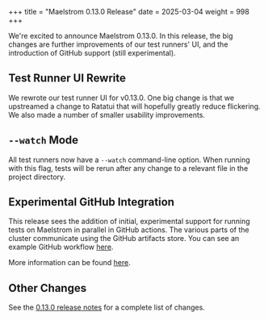 +++
title = "Maelstrom 0.13.0 Release"
date = 2025-03-04
weight = 998
+++

We're excited to announce Maelstrom 0.13.0. In this release, the big changes
are further improvements of our test runners' UI, and the introduction of
GitHub support (still experimental).

<!-- more -->

## Test Runner UI Rewrite

We rewrote our test runner UI for v0.13.0. One big change is that we upstreamed
a change to Ratatui that will hopefully greatly reduce flickering. We also made
a number of smaller usability improvements.

## `--watch` Mode

All test runners now have a `--watch` command-line option. When running with
this flag, tests will be rerun after any change to a relevant file in the
project directory.

## Experimental GitHub Integration

This release sees the addition of initial, experimental support for running
tests on Maelstrom in parallel in GitHub actions. The various parts of the
cluster communicate using the GitHub artifacts store. You can see an example
GitHub workflow
[here](https://github.com/maelstrom-software/maelstrom-examples/blob/main/.github/workflows/ci-base.yml).

More information can be
found [here](https://maelstrom-software.com/doc/book/latest/github.html).

## Other Changes

See the [0.13.0 release
notes](https://github.com/maelstrom-software/maelstrom/releases/tag/v0.13.0)
for a complete list of changes.
